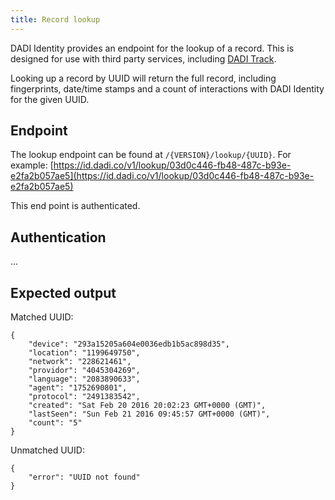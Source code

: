 ```yaml
---
title: Record lookup
---
```


DADI Identity provides an endpoint for the lookup of a record. This is designed for use with third party services, including [DADI Track](https://github.com/dadi/track).

Looking up a record by UUID will return the full record, including fingerprints, date/time stamps and a count of interactions with DADI Identity for the given UUID.

## Endpoint

The lookup endpoint can be found at `/{VERSION}/lookup/{UUID}`. For example: [https://id.dadi.co/v1/lookup/03d0c446-fb48-487c-b93e-e2fa2b057ae5](https://id.dadi.co/v1/lookup/03d0c446-fb48-487c-b93e-e2fa2b057ae5)

This end point is authenticated.

## Authentication

...

## Expected output

Matched UUID:

	{
		"device": "293a15205a604e0036edb1b5ac898d35",
		"location": "1199649750",
		"network": "228621461",
		"providor": "4045304269",
		"language": "2083890633",
		"agent": "1752690801",
		"protocol": "2491383542",
		"created": "Sat Feb 20 2016 20:02:23 GMT+0000 (GMT)",
		"lastSeen": "Sun Feb 21 2016 09:45:57 GMT+0000 (GMT)",
		"count": "5"
	}

Unmatched UUID:

	{
		"error": "UUID not found"
	}
